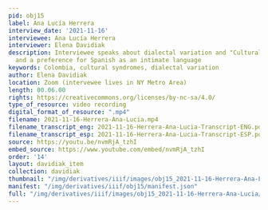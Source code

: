 ```yaml
---
pid: obj15
label: Ana Lucía Herrera
interview_date: '2021-11-16'
interviewee: Ana Lucía Herrera
interviewer: Elena Davidiak
description: Interviewee speaks about dialectal variation and "Cultural Syndromes"
  and a preference for Spanish as an intimate language
keywords: Colombia, cultural syndromes, dialectal variation
author: Elena Davidiak
location: Zoom (intervewee lives in NY Metro Area)
length: 00.06.00
rights: https://creativecommons.org/licenses/by-nc-sa/4.0/
type_of_resource: video recording
digital_format_of_resource: ".mp4"
filename: 2021-11-16-Herrera-Ana-Lucia.mp4
filename_transcript_eng: 2021-11-16-Herrera-Ana-Lucia-Transcript-ENG.pdf
filename_transcript_esp: 2021-11-16-Herrera-Ana-Lucia-Transcript-ESP.pdf
source: https://youtu.be/nvmRjA_tzhI
embed_source: https://www.youtube.com/embed/nvmRjA_tzhI
order: '14'
layout: davidiak_item
collection: davidiak
thumbnail: "/img/derivatives/iiif/images/obj15_2021-11-16-Herrera-Ana-Lucia/full/250,/0/default.jpg"
manifest: "/img/derivatives/iiif/obj15/manifest.json"
full: "/img/derivatives/iiif/images/obj15_2021-11-16-Herrera-Ana-Lucia/full/1140,/0/default.jpg"
---
```

